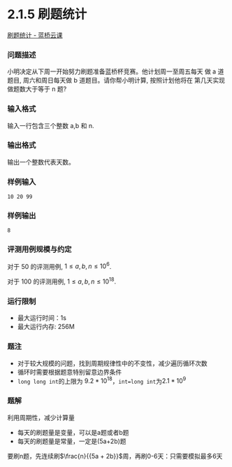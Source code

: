 # 2.1.5 刷题统计

[刷题统计 - 蓝桥云课](https://www.lanqiao.cn/problems/2098/learning/?page=1&first_category_id=1&sort=students_count&second_category_id=3&name=%E5%88%B7%E9%A2%98%E7%BB%9F%E8%AE%A1)

### 问题描述

小明决定从下周一开始努力刷题准备蓝桥杯竞赛。他计划周一至周五每天 做 a 道题目, 周六和周日每天做 b 道题目。请你帮小明计算, 按照计划他将在 第几天实现做题数大于等于 n 题?

### 输入格式

输入一行包含三个整数 a,b 和 n.

### 输出格式

输出一个整数代表天数。

### 样例输入

```
10 20 99
```

### 样例输出

```text
8
```

### 评测用例规模与约定

对于 $50%$ 的评测用例, $1≤a,b,n≤10^6$.

对于 $100%$ 的评测用例, $1≤a,b,n≤10^18$.

### 运行限制

* 最大运行时间：1s
* 最大运行内存: 256M

### 题注
* 对于较大规模的问题，找到周期规律性中的不变性，减少遍历循环次数
* 循环时需要根据题意特别留意边界条件
* `long long int`的上限为 $9.2*10^{18}$，`int=long int`为$2.1*10^9$

### 题解
利用周期性，减少计算量
* 每天的刷题量是变量，可以是a题或者b题
* 每天的刷题量是常量，一定是(5a+2b)题

要刷n题，先连续刷$\frac{n}{{5a + 2b}}$周，再刷0-6天：只需要模拟最多6天
